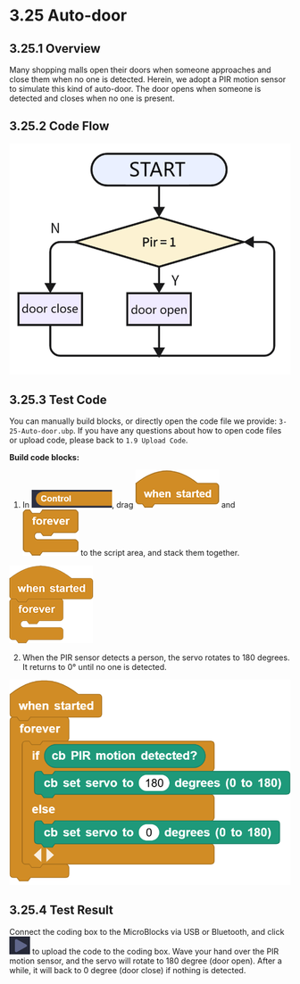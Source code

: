 # 3.25 Auto-door

## 3.25.1 Overview

Many shopping malls open their doors when someone approaches and close them when no one is detected. Herein, we adopt a PIR motion sensor to simulate this kind of auto-door. The door opens when someone is detected and closes when no one is present.

## 3.25.2 Code Flow

![t168](./media/t168.png)

## 3.25.3 Test Code

You can manually build blocks, or directly open the code file we provide: `3-25-Auto-door.ubp`. If you have any questions about how to open code files or upload code, please back to `1.9 Upload Code`.

**Build code blocks:**

1. In ![](./media/control.png), drag ![](./media/t1.png) and ![](./media/t2.png) to the script area, and stack them together.

![t34](./media/t34.png)

2. When the PIR sensor detects a person, the servo rotates to 180 degrees. It returns to 0° until no one is detected.

![t169](./media/t169.png)

## 3.25.4 Test Result

Connect the coding box to the MicroBlocks via USB or Bluetooth, and click ![t59](./media/t59.png) to upload the code to the coding box. Wave your hand over the PIR motion sensor, and the servo will rotate to 180 degree (door open). After a while, it will back to 0 degree (door close) if nothing is detected.